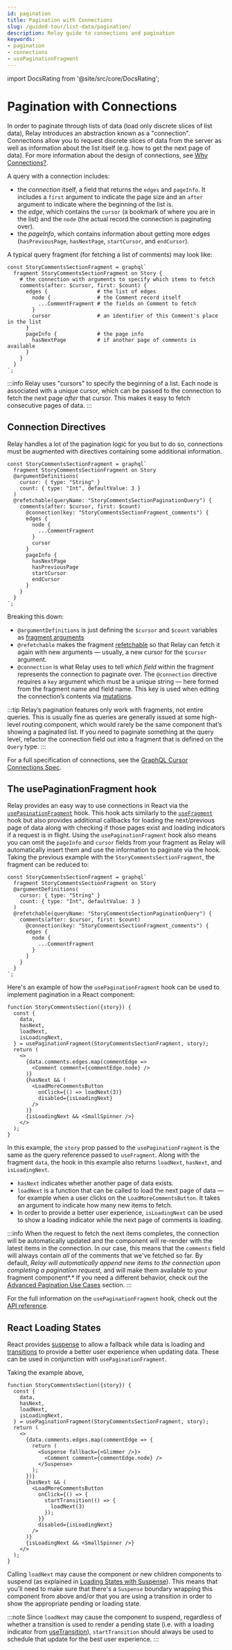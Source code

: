```yaml
---
id: pagination
title: Pagination with Connections
slug: /guided-tour/list-data/pagination/
description: Relay guide to connections and pagination
keywords:
- pagination
- connections
- usePaginationFragment
---
```


import DocsRating from '@site/src/core/DocsRating';

# Pagination with Connections

In order to paginate through lists of data (load only discrete slices of list data), Relay introduces an abstraction known as a "connection". Connections allow you to request discrete slices of data from the server as well as information about the list itself (e.g. how to get the next page of data). For more information about the design of connections, see [Why Connections?](./connections.md).

A query with a connection includes:
- the *connection* itself, a field that returns the `edges` and `pageInfo`. It includes a `first` argument to indicate the page size and an `after` argument to indicate where the beginning of the list is.
- the *edge*, which contains the `cursor` (a bookmark of where you are in the list) and the `node` (the actual record the connection is paginating over).
- the *pageInfo*, which contains information about getting more edges (`hasPreviousPage`, `hasNextPage`, `startCursor`, and `endCursor`).

A typical query fragment (for fetching a list of comments) may look like:
```
const StoryCommentsSectionFragment = graphql`
  fragment StoryCommentsSectionFragment on Story {
    # the connection with arguments to specify which items to fetch
    comments(after: $cursor, first: $count) {
      edges {                # the list of edges
        node {               # the Comment record itself
          ...CommentFragment # the fields on Comment to fetch
        }
        cursor               # an identifier of this Comment's place in the list
      }
      pageInfo {             # the page info
        hasNextPage          # if another page of comments is available
      }
    }
  }
`;
```

:::info
Relay uses "cursors" to specify the beginning of a list. Each node is associated with a unique cursor, which can be passed to the connection to fetch the next page _after_ that cursor. This makes it easy to fetch consecutive pages of data.
:::

## Connection Directives

Relay handles a lot of the pagination logic for you but to do so, connections must be augmented with directives containing some additional information.

```
const StoryCommentsSectionFragment = graphql`
  fragment StoryCommentsSectionFragment on Story
  @argumentDefinitions(
    cursor: { type: "String" }
    count: { type: "Int", defaultValue: 3 }
  )
  @refetchable(queryName: "StoryCommentsSectionPaginationQuery") {
    comments(after: $cursor, first: $count)
      @connection(key: "StoryCommentsSectionFragment_comments") {
      edges {
        node {
          ...CommentFragment
        }
        cursor
      }
      pageInfo {
        hasNextPage
        hasPreviousPage
        startCursor
        endCursor
      }
    }
  }
`;
```
Breaking this down:
- `@argumentDefinitions` is just defining the `$cursor` and `$count` variables as [fragment arguments](../../api-reference/graphql/graphql-directives.md#argumentdefinitions)
- `@refetchable` makes the fragment [refetchable](../../tutorial/refetchable-fragments.md) so that Relay can fetch it again with new arguments — usually, a new cursor for the `$cursor` argument.
- `@connection` is what Relay uses to tell _which field_ within the fragment represents the connection to paginate over. The `@connection` directive requires a `key` argument which must be a unique string — here formed from the fragment name and field name. This key is used when editing the connection’s contents via [mutations](../updating-data/updating-connections.md).

:::tip
Relay’s pagination features only work with fragments, not entire queries. This is usually fine as queries are generally issued at some high-level routing component, which would rarely be the same component that’s showing a paginated list. If you need to paginate something at the query level, refactor the connection field out into a fragment that is defined on the `Query` type.
:::

For a full specification of connections, see the [GraphQL Cursor Connections Spec](https://relay.dev/graphql/connections.htm).

## The usePaginationFragment hook

Relay provides an easy way to use connections in React via the [`usePaginationFragment`](../../api-reference/hooks/use-pagination-fragment.md) hook. This hook acts similarly to the [`useFragment`](../../api-reference/hooks/use-fragment.md) hook but also provides additional callbacks for loading the next/previous page of data along with checking if those pages exist and loading indicators if a request is in flight. Using the `usePaginationFragment` hook also means you can omit the `pageInfo` and `cursor` fields from your fragment as Relay will automatically insert them and use the information to paginate via the hook. Taking the previous example with the `StoryCommentsSectionFragment`, the fragment can be reduced to:

```
const StoryCommentsSectionFragment = graphql`
  fragment StoryCommentsSectionFragment on Story
  @argumentDefinitions(
    cursor: { type: "String" }
    count: { type: "Int", defaultValue: 3 }
  )
  @refetchable(queryName: "StoryCommentsSectionPaginationQuery") {
    comments(after: $cursor, first: $count)
      @connection(key: "StoryCommentsSectionFragment_comments") {
      edges {
        node {
          ...CommentFragment
        }
      }
    }
  }
`;
```

Here's an example of how the `usePaginationFragment` hook can be used to implement pagination in a React component:

```
function StoryCommentsSection({story}) {
  const {
    data,
    hasNext,
    loadNext,
    isLoadingNext,
  } = usePaginationFragment(StoryCommentsSectionFragment, story);
  return (
    <>
      {data.comments.edges.map(commentEdge =>
        <Comment comment={commentEdge.node} />
      )}
      {hasNext && (
        <LoadMoreCommentsButton
          onClick={() => loadNext(3)}
          disabled={isLoadingNext}
        />
      )}
      {isLoadingNext && <SmallSpinner />}
    </>
  );
}
```
In this example, the `story` prop passed to the `usePaginationFragment` is the same as the query reference passed to `useFragment`. Along with the fragment `data`, the hook in this example also returns `loadNext`, `hasNext`, and `isLoadingNext`.
- `hasNext` indicates whether another page of data exists.
- `loadNext` is a function that can be called to load the next page of data — for example when a user clicks on the `LoadMoreCommentsButton`. It takes an argument to indicate how many new items to fetch.
- In order to provide a better user experience, `isLoadingNext` can be used to show a loading indicator while the next page of comments is loading.

:::info
When the request to fetch the next items completes, the connection will be automatically updated and the component will re-render with the latest items in the connection. In our case, this means that the `comments` field will always contain *all* of the comments that we've fetched so far. By default, *Relay will automatically append new items to the connection upon completing a pagination request,* and will make them available to your fragment component*.* If you need a different behavior, check out the [Advanced Pagination Use Cases](./advanced-pagination.md) section.
:::

For the full information on the `usePaginationFragment` hook, check out the [API reference](../../api-reference/hooks/use-pagination-fragment.md).

## React Loading States

React provides [suspense](https://react.dev/reference/react/Suspense) to allow a fallback while data is loading and [transitions](https://react.dev/reference/react/startTransition) to provide a better user experience when updating data. These can be used in conjunction with `usePaginationFragment`.

Taking the example above,
```
function StoryCommentsSection({story}) {
  const {
    data,
    hasNext,
    loadNext,
    isLoadingNext,
  } = usePaginationFragment(StoryCommentsSectionFragment, story);
  return (
    <>
      {data.comments.edges.map(commentEdge => {
        return (
          <Suspense fallback={<Glimmer />}>
            <Comment comment={commentEdge.node} />
          </Suspense>
        );
      })}
      {hasNext && (
        <LoadMoreCommentsButton
          onClick={() => {
            startTransition(() => {
              loadNext(3)
            });
          }}
          disabled={isLoadingNext}
        />
      )}
      {isLoadingNext && <SmallSpinner />}
    </>
  );
}
```

Calling `loadNext` may cause the component or new children components to suspend (as explained in [Loading States with Suspense](../rendering/loading-states.md)). This means that you'll need to make sure that there's a `Suspense` boundary wrapping this component from above and/or that you are using a transition in order to show the appropriate pending or loading state.

:::note
Since `loadNext` may cause the component to suspend, regardless of whether a transition is used to render a pending state (i.e. with a loading indicator from [useTransition](https://react.dev/reference/react/useTransition)), `startTransition` should always be used to schedule that update for the best user experience.
:::

<DocsRating />
